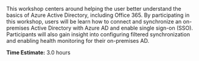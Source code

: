 This workshop centers around helping the user better understand the basics of Azure Active Directory, including Office 365.  By participating in this workshop, users will be learn how to connect and synchronize an on-premises Active Directory with Azure AD and enable single sign-on (SSO).  Participants will also gain insight into configuring filtered synchronization and enabling health monitoring for their on-premises AD.

**Time Estimate:** 3.0 hours